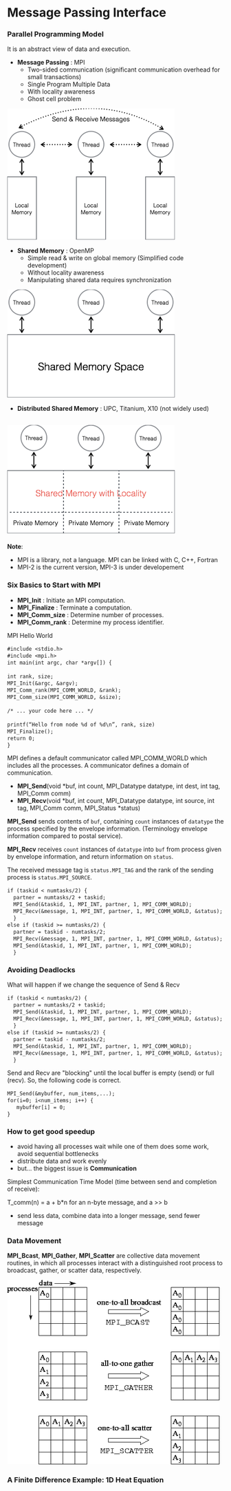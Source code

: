 # Message Passing Interface

### Parallel Programming Model
It is an abstract view of data and execution.
* **Message Passing** : MPI
  * Two-sided communication (significant communication overhead for small transactions)
  * Single Program Multiple Data
  * With locality awareness
  * Ghost cell problem

![image](./image/MP.png)

* **Shared Memory** : OpenMP
  * Simple read & write on global memory (Simplified code development)
  * Without locality awareness
  * Manipulating shared data requires synchronization

![image](./image/SM.png)

* **Distributed Shared Memory** : UPC, Titanium, X10 (not widely used)

![image](./image/DSM.png)
--------------------------------
**Note**:
* MPI is a library, not a language. MPI can be linked with C, C++, Fortran
* MPI-2 is the current version, MPI-3 is under developement

### Six Basics to Start with MPI
* **MPI_Init**      :		 Initiate an MPI computation.
* **MPI_Finalize**  :		 Terminate a computation.
* **MPI_Comm_size** :   Determine number of processes.
* **MPI_Comm_rank** :		 Determine my process identifier.

MPI Hello World
```
#include <stdio.h>
#include <mpi.h>
int main(int argc, char *argv[]) {

int rank, size;
MPI_Init(&argc, &argv); 
MPI_Comm_rank(MPI_COMM_WORLD, &rank); 
MPI_Comm_size(MPI_COMM_WORLD, &size); 

/* ... your code here ... */

printf(“Hello from node %d of %d\n”, rank, size) 
MPI_Finalize();
return 0;
}
```
MPI defines a default communicator called MPI_COMM_WORLD which includes all the processes. A communicator defines a domain of communication.

* **MPI_Send**(void *buf, int count, MPI_Datatype datatype, int dest, int tag, MPI_Comm comm)
* **MPI_Recv**(void *buf, int count, MPI_Datatype datatype, int source, int tag, MPI_Comm comm, MPI_Status *status)

**MPI_Send** sends contents of `buf`, containing `count` instances of `datatype` the process specified by the envelope information. (Terminology envelope information compared to postal service). 

**MPI_Recv** receives `count` instances of `datatype` into `buf` from process given by envelope information, and return information on `status`.

The received message tag is `status.MPI_TAG` and the rank of the sending process is `status.MPI_SOURCE`.
```
if (taskid < numtasks/2) {
  partner = numtasks/2 + taskid;
  MPI_Send(&taskid, 1, MPI_INT, partner, 1, MPI_COMM_WORLD);
  MPI_Recv(&message, 1, MPI_INT, partner, 1, MPI_COMM_WORLD, &status);
  }
else if (taskid >= numtasks/2) {
  partner = taskid - numtasks/2;
  MPI_Recv(&message, 1, MPI_INT, partner, 1, MPI_COMM_WORLD, &status);
  MPI_Send(&taskid, 1, MPI_INT, partner, 1, MPI_COMM_WORLD);
  }
```
### Avoiding Deadlocks
What will happen if we change the sequence of Send & Recv
```
if (taskid < numtasks/2) {
  partner = numtasks/2 + taskid;
  MPI_Send(&taskid, 1, MPI_INT, partner, 1, MPI_COMM_WORLD);
  MPI_Recv(&message, 1, MPI_INT, partner, 1, MPI_COMM_WORLD, &status);
  }
else if (taskid >= numtasks/2) {
  partner = taskid - numtasks/2;
  MPI_Send(&taskid, 1, MPI_INT, partner, 1, MPI_COMM_WORLD);
  MPI_Recv(&message, 1, MPI_INT, partner, 1, MPI_COMM_WORLD, &status);
  }
```
Send and Recv are "blocking" until the local buffer is empty (send) or full (recv). So, the following code is correct.
```
MPI_Send(&mybuffer, num_items,...);
for(i=0; i<num_items; i++) { 
   mybuffer[i] = 0;
}
```
### How to get good speedup
* avoid having all processes wait while one of them does some work, avoid sequential bottlenecks
* distribute data and work evenly
* but... the biggest issue is **Communication**

Simplest Communication Time Model (time between send and completion of receive):

T_comm(n) = a + b*n    for an n-byte message, and a >> b
* send less data, combine data into a longer message, send fewer message

### Data Movement 
**MPI_Bcast**, **MPI_Gather**, **MPI_Scatter** are collective data movement routines, in which all processes interact with a distinguished root process to broadcast, gather, or scatter data, respectively. 

![image](./image/collective.png)

### A Finite Difference Example: 1D Heat Equation
